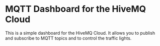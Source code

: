 # MQTT Dashboard for the HiveMQ Cloud

This is a simple dashboard for the HiveMQ Cloud. It allows you to publish and subscribe to MQTT topics and to control the traffic lights.
